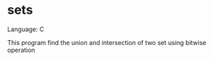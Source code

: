 # sets

Language: C

This program find the union and intersection of two set using bitwise operation
